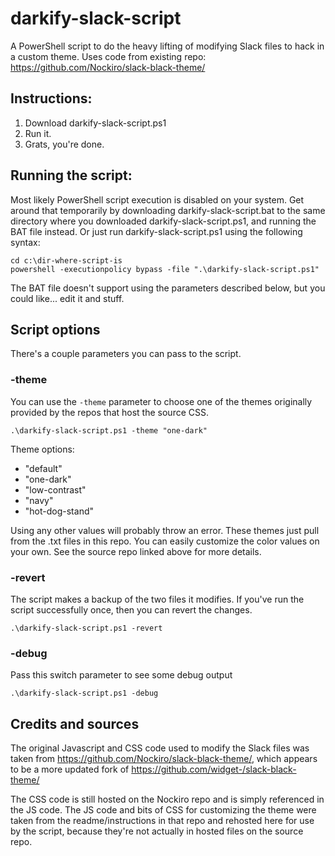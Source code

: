 # darkify-slack-script
A PowerShell script to do the heavy lifting of modifying Slack files to hack in a custom theme.
Uses code from existing repo: https://github.com/Nockiro/slack-black-theme/

## Instructions:
1) Download darkify-slack-script.ps1
2) Run it.
3) Grats, you're done.

## Running the script:
Most likely PowerShell script execution is disabled on your system. Get around that temporarily by downloading darkify-slack-script.bat to the same directory where you downloaded darkify-slack-script.ps1, and running the BAT file instead. Or just run darkify-slack-script.ps1 using the following syntax:
```
cd c:\dir-where-script-is
powershell -executionpolicy bypass -file ".\darkify-slack-script.ps1"
```
The BAT file doesn't support using the parameters described below, but you could like... edit it and stuff.

## Script options
There's a couple parameters you can pass to the script.

### -theme
You can use the `-theme` parameter to choose one of the themes originally provided by the repos that host the source CSS.
```
.\darkify-slack-script.ps1 -theme "one-dark"
```
Theme options:
- "default"
- "one-dark"
- "low-contrast"
- "navy"
- "hot-dog-stand"

Using any other values will probably throw an error. These themes just pull from the .txt files in this repo. You can easily customize the color values on your own. See the source repo linked above for more details.

### -revert
The script makes a backup of the two files it modifies. If you've run the script successfully once, then you can revert the changes.
```
.\darkify-slack-script.ps1 -revert
```

### -debug
Pass this switch parameter to see some debug output
```
.\darkify-slack-script.ps1 -debug
```

## Credits and sources
The original Javascript and CSS code used to modify the Slack files was taken from https://github.com/Nockiro/slack-black-theme/, which appears to be a more updated fork of https://github.com/widget-/slack-black-theme/

The CSS code is still hosted on the Nockiro repo and is simply referenced in the JS code. The JS code and bits of CSS for customizing the theme were taken from the readme/instructions in that repo and rehosted here for use by the script, because they're not actually in hosted files on the source repo.
